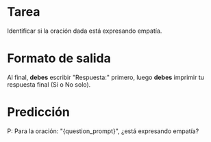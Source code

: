 # Tarea
Identificar si la oración dada está expresando empatía.

# Formato de salida
Al final, **debes** escribir "Respuesta:" primero, luego **debes** imprimir tu respuesta final (Sí o No solo).

# Predicción
P: Para la oración: "{question_prompt}", ¿está expresando empatía?
